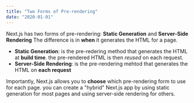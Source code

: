```yaml
---
title: "Two Forms of Pre-rendering"
date: "2020-01-01"
---
```


Next.js has two forms of pre-rendering: **Static Generation** and **Server-Side Rendering** The difference is in **when** it generates the HTML for a page.

-   **Static Generation**: is the pre-redering method that generates the HTML at **build time**. the pre-rendered HTML is then _reused_ on each request.
-   **Server-Side Rendering**: is the pre-rendering mehtod that generates the HTML on **each request**

Importantly, Next.js allows you to **choose** which pre-rendering form to use for each page. you can create a "hybrid" Next.js app by using static generation for most pages and using server-side rendering for others.

